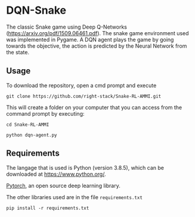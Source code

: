 # DQN-Snake
The classic Snake game using Deep Q-Networks (https://arxiv.org/pdf/1509.06461.pdf). The snake game environment used was implemented in Pygame. A DQN agent plays the game by going towards the objective, the action is predicted by the Neural Network from the state.

## Usage

To download the repository, open a cmd prompt and execute 
```
git clone https://github.com/right-stack/Snake-RL-AMMI.git
```

This will create a folder on your computer that you can access from the command prompt by executing:

```
cd Snake-RL-AMMI

python dqn-agent.py
``` 

## Requirements

The langage that is used is Python (version 3.8.5), which can be downloaded at https://www.python.org/. 

[Pytorch](https://www.pytorch.org/), an open source deep learning library. 


The other libraries used are in the file ```requirements.txt```
```
pip install -r requirements.txt
```
